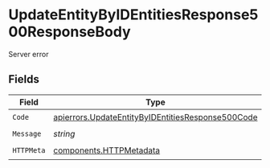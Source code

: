 # UpdateEntityByIDEntitiesResponse500ResponseBody

Server error


## Fields

| Field                                                                                                                  | Type                                                                                                                   | Required                                                                                                               | Description                                                                                                            |
| ---------------------------------------------------------------------------------------------------------------------- | ---------------------------------------------------------------------------------------------------------------------- | ---------------------------------------------------------------------------------------------------------------------- | ---------------------------------------------------------------------------------------------------------------------- |
| `Code`                                                                                                                 | [apierrors.UpdateEntityByIDEntitiesResponse500Code](../../models/apierrors/updateentitybyidentitiesresponse500code.md) | :heavy_check_mark:                                                                                                     | N/A                                                                                                                    |
| `Message`                                                                                                              | *string*                                                                                                               | :heavy_check_mark:                                                                                                     | N/A                                                                                                                    |
| `HTTPMeta`                                                                                                             | [components.HTTPMetadata](../../models/components/httpmetadata.md)                                                     | :heavy_check_mark:                                                                                                     | N/A                                                                                                                    |